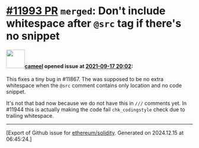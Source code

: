# [\#11993 PR](https://github.com/ethereum/solidity/pull/11993) `merged`: Don't include whitespace after `@src` tag if there's no snippet

#### <img src="https://avatars.githubusercontent.com/u/137030?v=4" width="50">[cameel](https://github.com/cameel) opened issue at [2021-09-17 20:02](https://github.com/ethereum/solidity/pull/11993):

This fixes a tiny bug in #11867. The was supposed to be no extra whitespace when the `@src` comment contains only location and no code snippet.

It's not that bad now because we do not have this in `///` comments yet. In #11944 this is actually making the code fail `chk_codingstyle` check due to trailing whitespace.




-------------------------------------------------------------------------------



[Export of Github issue for [ethereum/solidity](https://github.com/ethereum/solidity). Generated on 2024.12.15 at 06:45:24.]
